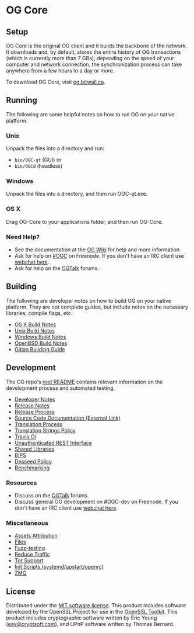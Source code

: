 OG Core
=============

Setup
---------------------
OG Core is the original OG client and it builds the backbone of the network. It downloads and, by default, stores the entire history of OG transactions (which is currently more than 7 GBs); depending on the speed of your computer and network connection, the synchronization process can take anywhere from a few hours to a day or more.

To download OG Core, visit [og.bitwall.ca](https://og.bitwall.ca).

Running
---------------------
The following are some helpful notes on how to run OG on your native platform.

### Unix

Unpack the files into a directory and run:

- `bin/OGC-qt` (GUI) or
- `bin/OGCd` (headless)

### Windows

Unpack the files into a directory, and then run OGC-qt.exe.

### OS X

Drag OG-Core to your applications folder, and then run OG-Core.

### Need Help?

* See the documentation at the [OG Wiki](https://OGC.info/)
for help and more information.
* Ask for help on [#OGC](http://webchat.freenode.net?channels=OGC) on Freenode. If you don't have an IRC client use [webchat here](http://webchat.freenode.net?channels=OGC).
* Ask for help on the [OGTalk](https://OGCtalk.io/) forums.

Building
---------------------
The following are developer notes on how to build OG on your native platform. They are not complete guides, but include notes on the necessary libraries, compile flags, etc.

- [OS X Build Notes](build-osx.md)
- [Unix Build Notes](build-unix.md)
- [Windows Build Notes](build-windows.md)
- [OpenBSD Build Notes](build-openbsd.md)
- [Gitian Building Guide](gitian-building.md)

Development
---------------------
The OG repo's [root README](/README.md) contains relevant information on the development process and automated testing.

- [Developer Notes](developer-notes.md)
- [Release Notes](release-notes.md)
- [Release Process](release-process.md)
- [Source Code Documentation (External Link)](https://dev.visucore.com/OGC/doxygen/)
- [Translation Process](translation_process.md)
- [Translation Strings Policy](translation_strings_policy.md)
- [Travis CI](travis-ci.md)
- [Unauthenticated REST Interface](REST-interface.md)
- [Shared Libraries](shared-libraries.md)
- [BIPS](bips.md)
- [Dnsseed Policy](dnsseed-policy.md)
- [Benchmarking](benchmarking.md)

### Resources
* Discuss on the [OGTalk](https://OGCtalk.io/) forums.
* Discuss general OG development on #OGC-dev on Freenode. If you don't have an IRC client use [webchat here](http://webchat.freenode.net/?channels=OGC-dev).

### Miscellaneous
- [Assets Attribution](assets-attribution.md)
- [Files](files.md)
- [Fuzz-testing](fuzzing.md)
- [Reduce Traffic](reduce-traffic.md)
- [Tor Support](tor.md)
- [Init Scripts (systemd/upstart/openrc)](init.md)
- [ZMQ](zmq.md)

License
---------------------
Distributed under the [MIT software license](/COPYING).
This product includes software developed by the OpenSSL Project for use in the [OpenSSL Toolkit](https://www.openssl.org/). This product includes
cryptographic software written by Eric Young ([eay@cryptsoft.com](mailto:eay@cryptsoft.com)), and UPnP software written by Thomas Bernard.
